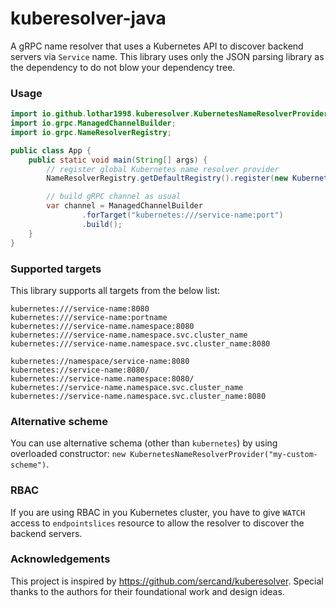 # kuberesolver-java
A gRPC name resolver that uses a Kubernetes API to discover backend servers via `Service` name. This library uses
only the JSON parsing library as the dependency to do not blow your dependency tree.

### Usage
```java
import io.github.lothar1998.kuberesolver.KubernetesNameResolverProvider;
import io.grpc.ManagedChannelBuilder;
import io.grpc.NameResolverRegistry;

public class App {
    public static void main(String[] args) {
        // register global Kubernetes name resolver provider
        NameResolverRegistry.getDefaultRegistry().register(new KubernetesNameResolverProvider());

        // build gRPC channel as usual
        var channel = ManagedChannelBuilder
                .forTarget("kubernetes:///service-name:port")
                .build();
    }
}
```

### Supported targets
This library supports all targets from the below list:
```
kubernetes:///service-name:8080
kubernetes:///service-name:portname
kubernetes:///service-name.namespace:8080
kubernetes:///service-name.namespace.svc.cluster_name
kubernetes:///service-name.namespace.svc.cluster_name:8080

kubernetes://namespace/service-name:8080
kubernetes://service-name:8080/
kubernetes://service-name.namespace:8080/
kubernetes://service-name.namespace.svc.cluster_name
kubernetes://service-name.namespace.svc.cluster_name:8080
```

### Alternative scheme 
You can use alternative schema (other than `kubernetes`) by using overloaded constructor:
```new KubernetesNameResolverProvider("my-custom-scheme")```.

### RBAC
If you are using RBAC in you Kubernetes cluster, you have to give `WATCH` access to `endpointslices` resource 
 to allow the resolver to discover the backend servers.

### Acknowledgements

This project is inspired by https://github.com/sercand/kuberesolver.
Special thanks to the authors for their foundational work and design ideas.
